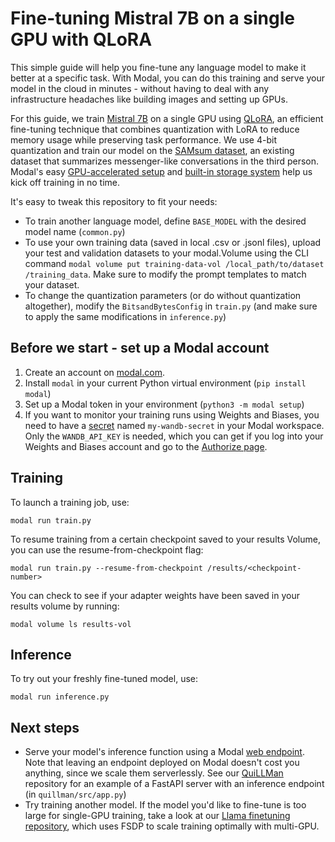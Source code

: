 # Fine-tuning Mistral 7B on a single GPU with QLoRA

This simple guide will help you fine-tune any language model to make it better at a specific task. With Modal, you can do this training and serve your model in the cloud in minutes - without having to deal with any infrastructure headaches like building images and setting up GPUs.

For this guide, we train [Mistral 7B](https://huggingface.co/mistralai/Mistral-7B-v0.1) on a single GPU using [QLoRA](https://github.com/artidoro/qlora), an efficient fine-tuning technique that combines quantization with LoRA to reduce memory usage while preserving task performance. We use 4-bit quantization and train our model on the [SAMsum dataset](https://huggingface.co/datasets/samsum), an existing dataset that summarizes messenger-like conversations in the third person. Modal's easy [GPU-accelerated setup](https://modal.com/docs/guide/gpu) and [built-in storage system](https://modal.com/docs/guide/volumes) help us kick off training in no time.

It's easy to tweak this repository to fit your needs: 
- To train another language model, define `BASE_MODEL` with the desired model name (`common.py`)
- To use your own training data (saved in local .csv or .jsonl files), upload your test and validation datasets to your modal.Volume using the CLI command `modal volume put training-data-vol /local_path/to/dataset /training_data`. Make sure to modify the prompt templates to match your dataset.
- To change the quantization parameters (or do without quantization altogether), modify the `BitsandBytesConfig` in `train.py` (and make sure to apply the same modifications in `inference.py`)

## Before we start - set up a Modal account
1. Create an account on [modal.com](https://modal.com/).
2. Install `modal` in your current Python virtual environment (`pip install modal`)
3. Set up a Modal token in your environment (`python3 -m modal setup`)
4. If you want to monitor your training runs using Weights and Biases, you need to have a [secret](https://modal.com/secrets) named `my-wandb-secret` in your Modal workspace. Only the `WANDB_API_KEY` is needed, which you can get if you log into your Weights and Biases account and go to the [Authorize page](https://wandb.ai/authorize).

## Training
To launch a training job, use:
```
modal run train.py
```

To resume training from a certain checkpoint saved to your results Volume, you can use the resume-from-checkpoint flag:
```
modal run train.py --resume-from-checkpoint /results/<checkpoint-number>
```

You can check to see if your adapter weights have been saved in your results volume by running:
```
modal volume ls results-vol
```

## Inference
To try out your freshly fine-tuned model, use:
```
modal run inference.py
```

## Next steps
- Serve your model's inference function using a Modal [web endpoint](https://modal.com/docs/guide/webhooks). Note that leaving an endpoint deployed on Modal doesn't cost you anything, since we scale them serverlessly. See our [QuiLLMan](https://github.com/modal-labs/quillman/) repository for an example of a FastAPI server with an inference endpoint (in `quillman/src/app.py`)
- Try training another model. If the model you'd like to fine-tune is too large for single-GPU training, take a look at our [Llama finetuning repository](https://github.com/modal-labs/llama-finetuning/), which uses FSDP to scale training optimally with multi-GPU.